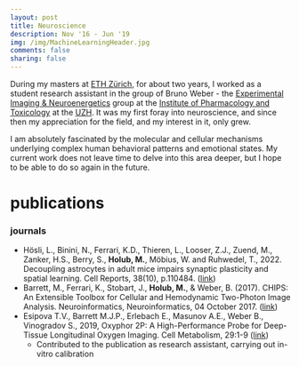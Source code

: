 ```yaml
---
layout: post
title: Neuroscience
description: Nov '16 - Jun '19 
img: /img/MachineLearningHeader.jpg
comments: false
sharing: false
---
```


During my masters at [ETH Zürich](), for about two years, I worked as a student research assistant in the group of Bruno Weber - the [Experimental Imaging & Neuroenergetics](https://www.pharma.uzh.ch/en/research/functionalimaging.html) group at the [Institute of Pharmacology and Toxicology](https://www.pharma.uzh.ch/en.html) at the [UZH](https://www.uzh.ch/en.html). It was my first foray into neuroscience, and since then my appreciation for the field, and my interest in it, only grew.

I am absolutely fascinated by the molecular and cellular mechanisms underlying complex human behavioral patterns and emotional states. My current work does not leave time to delve into this area deeper, but I hope to be able to do so again in the future.


# publications

### journals

* Hösli, L., Binini, N., Ferrari, K.D., Thieren, L., Looser, Z.J., Zuend, M., Zanker, H.S., Berry, S., <b>Holub, M.</b>, Möbius, W. and Ruhwedel, T., 2022. Decoupling astrocytes in adult mice impairs synaptic plasticity and spatial learning. Cell Reports, 38(10), p.110484. (<a href="https://doi.org/10.1016/j.celrep.2022.110484" target="blank">link</a>)
* Barrett, M., Ferrari, K., Stobart, J., <b>Holub, M.</b>, & Weber, B. (2017). CHIPS: An Extensible Toolbox for Cellular and Hemodynamic Two-Photon Image Analysis. Neuroinformatics, Neuroinformatics, 04 October 2017. (<a href="https://doi.org/10.1007/s12021-017-9344-y" target="blank">link</a>)
* Esipova T.V., Barrett M.J.P., Erlebach E., Masunov A.E., Weber B., Vinogradov S., 2019, Oxyphor 2P: A High-Performance Probe for Deep-Tissue Longitudinal Oxygen Imaging. Cell Metabolism, 29:1-9 (<a href="https://www.sciencedirect.com/science/article/abs/pii/S1550413118307599" target="blank">link</a>)
  * Contributed to the publication as research assistant, carrying out in-vitro calibration
